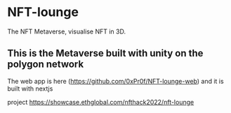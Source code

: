 # NFT-lounge
 The NFT Metaverse, visualise NFT in 3D.   
 
 ## This is the Metaverse built with unity on the polygon network   
 The web app is here (https://github.com/0xPr0f/NFT-lounge-web) and it is built with nextjs
 
 project 
 https://showcase.ethglobal.com/nfthack2022/nft-lounge
 


